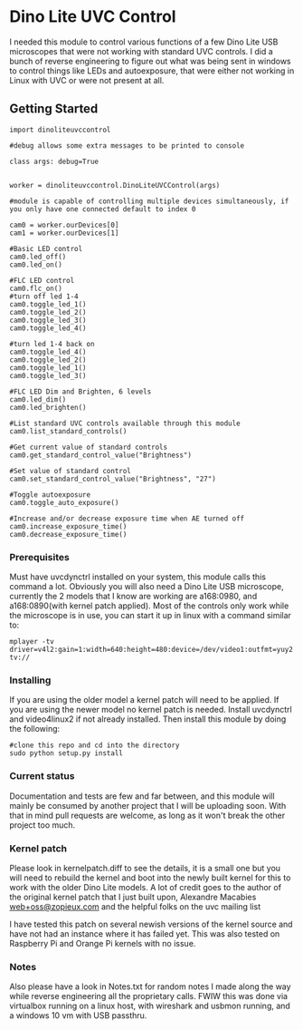 # Dino Lite UVC Control

I needed this module to control various functions of a few Dino Lite USB microscopes that were not working with standard UVC controls. I did a bunch of reverse engineering to figure out what was being sent in windows to control things like LEDs and autoexposure, that were either not working in Linux with UVC or were not present at all.

## Getting Started

```
import dinoliteuvccontrol

#debug allows some extra messages to be printed to console

class args: debug=True


worker = dinoliteuvccontrol.DinoLiteUVCControl(args)

#module is capable of controlling multiple devices simultaneously, if you only have one connected default to index 0

cam0 = worker.ourDevices[0]
cam1 = worker.ourDevices[1]

#Basic LED control
cam0.led_off()
cam0.led_on()

#FLC LED control
cam0.flc_on()
#turn off led 1-4
cam0.toggle_led_1()
cam0.toggle_led_2()
cam0.toggle_led_3()
cam0.toggle_led_4()

#turn led 1-4 back on
cam0.toggle_led_4()
cam0.toggle_led_2()
cam0.toggle_led_1()
cam0.toggle_led_3()

#FLC LED Dim and Brighten, 6 levels
cam0.led_dim()
cam0.led_brighten()

#List standard UVC controls available through this module
cam0.list_standard_controls()

#Get current value of standard controls
cam0.get_standard_control_value("Brightness")

#Set value of standard control
cam0.set_standard_control_value("Brightness", "27")

#Toggle autoexposure
cam0.toggle_auto_exposure()

#Increase and/or decrease exposure time when AE turned off
cam0.increase_exposure_time()
cam0.decrease_exposure_time()

```

### Prerequisites

Must have uvcdynctrl installed on your system, this module calls this command a lot. Obviously you will also need a Dino Lite USB microscope, currently the 2 models that I know are working are a168:0980, and a168:0890(with kernel patch applied). Most of the controls only work while the microscope is in use, you can start it up in linux with a command similar to:

```
mplayer -tv driver=v4l2:gain=1:width=640:height=480:device=/dev/video1:outfmt=yuy2 tv://
```

### Installing

If you are using the older model a kernel patch will need to be applied. If you are using the newer model no kernel patch is needed. Install uvcdynctrl and video4linux2 if not already installed. Then install this module by doing the following:

```
#clone this repo and cd into the directory
sudo python setup.py install
```

### Current status

Documentation and tests are few and far between, and this module will mainly be consumed by another project that I will be uploading soon. With that in mind pull requests are welcome, as long as it won't break the other project too much.

### Kernel patch

Please look in kernelpatch.diff to see the details, it is a small one but you will need to rebuild the kernel and boot into the newly built kernel for this to work with the older Dino Lite models. A lot of credit goes to the author of the original kernel patch that I just built upon, Alexandre Macabies <web+oss@zopieux.com> and the helpful folks on the uvc mailing list

I have tested this patch on several newish versions of the kernel source and have not had an instance where it has failed yet. This was also tested on Raspberry Pi and Orange Pi kernels with no issue.

### Notes

Also please have a look in Notes.txt for random notes I made along the way while reverse engineering all the proprietary calls. FWIW this was done via virtualbox running on a linux host, with wireshark and usbmon running, and a windows 10 vm with USB passthru.

